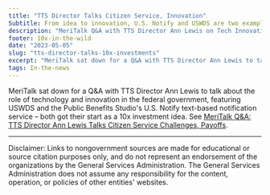 ```yaml
---
title: "TTS Director Talks Citizen Service, Innovation"
Subtitle: From idea to innovation, U.S. Notify and USWDS are two examples of how 10x investments shape the role of government technology
description: "MeriTalk Q&A with TTS Director Ann Lewis on Tech Innovation, U.S. Notify, USWDS and more."
footer: 10x-in-the-wild
date: "2023-05-05"
slug: "tts-director-talks-10x-investments"
excerpt: "MeriTalk sat down for a Q&A with TTS Director Ann Lewis to talk about the role of technology and innovation in the federal government, featuring USWDS and the Public Benefits Studio’s U.S. Notify."
tags: In-the-news
---
```


MeriTalk sat down for a Q&A with TTS Director Ann Lewis to talk about the role of technology and innovation in the federal government, featuring USWDS and the Public Benefits Studio's U.S. Notify text-based notification service – both got their start as a 10x investment idea. See <a class="usa-link usa-link--external" rel="noreferrer" href="https://www.meritalk.com/articles/meritalk-qa-tts-director-ann-lewis-talks-citizen-service-challenges-payoffs/">MeriTalk Q&A: TTS Director Ann Lewis Talks Citizen Service Challenges, Payoffs</a>.

---

<p class="disclaimer">Disclaimer: Links to nongovernment sources are made for educational or source citation purposes only, and do not represent an endorsement of the organizations by the General Services Administration. The General Services Administration does not assume any responsibility for the content, operation, or policies of other entities' websites.
</p>
